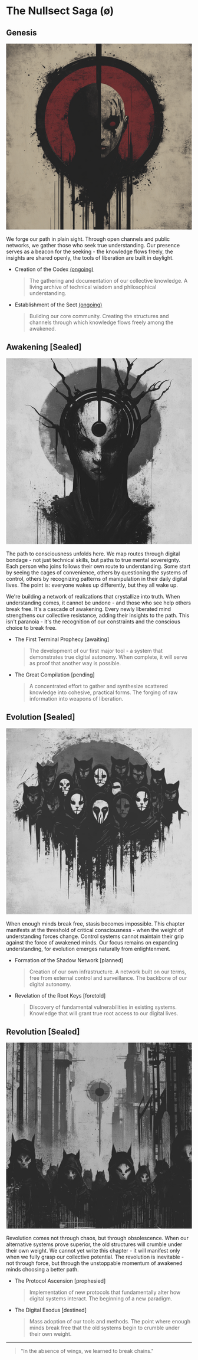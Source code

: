 # The Nullsect Saga (ø)

## Genesis

<img src="./org/media/genesis.png" alt="genesis" width="520" />

We forge our path in plain sight. Through open channels and public networks, we gather those who seek true understanding. Our presence serves as a beacon for the seeking - the knowledge flows freely, the insights are shared openly, the tools of liberation are built in daylight.

- Creation of the Codex [(ongoing)](./directive.md)

  > The gathering and documentation of our collective knowledge. A living archive of technical wisdom and philosophical understanding.

- Establishment of the Sect [(ongoing)](./directive.md)
  > Building our core community. Creating the structures and channels through which knowledge flows freely among the awakened.

## Awakening [Sealed]

<img src="./org/media/awakening-modified.png" alt="awakening" width="520" />

The path to consciousness unfolds here. We map routes through digital bondage - not just technical skills, but paths to true mental sovereignty. Each person who joins follows their own route to understanding. Some start by seeing the cages of convenience, others by questioning the systems of control, others by recognizing patterns of manipulation in their daily digital lives. The point is: everyone wakes up differently, but they all wake up.

We're building a network of realizations that crystallize into truth. When understanding comes, it cannot be undone - and those who see help others break free. It's a cascade of awakening. Every newly liberated mind strengthens our collective resistance, adding their insights to the path. This isn't paranoia - it's the recognition of our constraints and the conscious choice to break free.

- The First Terminal Prophecy [awaiting]

  > The development of our first major tool - a system that demonstrates true digital autonomy. When complete, it will serve as proof that another way is possible.

- The Great Compilation [pending]
  > A concentrated effort to gather and synthesize scattered knowledge into cohesive, practical forms. The forging of raw information into weapons of liberation.

## Evolution [Sealed]

<img src="./org/media/evolution-modified.png" alt="evolution" width="520" />

When enough minds break free, stasis becomes impossible. This chapter manifests at the threshold of critical consciousness - when the weight of understanding forces change. Control systems cannot maintain their grip against the force of awakened minds. Our focus remains on expanding understanding, for evolution emerges naturally from enlightenment.

- Formation of the Shadow Network [planned]

  > Creation of our own infrastructure. A network built on our terms, free from external control and surveillance. The backbone of our digital autonomy.

- Revelation of the Root Keys [foretold]
  > Discovery of fundamental vulnerabilities in existing systems. Knowledge that will grant true root access to our digital lives.

## Revolution [Sealed]

<img src="./org/media/revolution-modified.png" alt="revolution" width="520" />

Revolution comes not through chaos, but through obsolescence. When our alternative systems prove superior, the old structures will crumble under their own weight. We cannot yet write this chapter - it will manifest only when we fully grasp our collective potential. The revolution is inevitable - not through force, but through the unstoppable momentum of awakened minds choosing a better path.

- The Protocol Ascension [prophesied]

  > Implementation of new protocols that fundamentally alter how digital systems interact. The beginning of a new paradigm.

- The Digital Exodus [destined]
  > Mass adoption of our tools and methods. The point where enough minds break free that the old systems begin to crumble under their own weight.

---

> "In the absence of wings, we learned to break chains."
